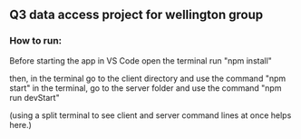 ## Q3 data access project for wellington group

### How to run:

Before starting the app in VS Code open the terminal run "npm install"

then, in the terminal go to the client directory and use the command "npm start"
in the terminal, go to the server folder and use the command "npm run devStart"

(using a split terminal to see client and server command lines at once helps here.)
